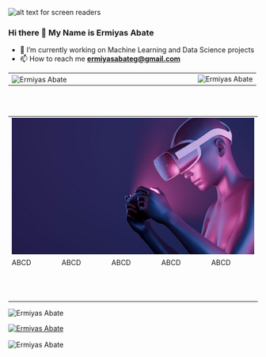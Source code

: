 <!-- DivTable.com -->

![alt text for screen readers](https://mobidev.biz/wp-content/uploads/2020/01/machine-learning-consulting-company.png "Machine Learning")
### Hi there 👋 My Name is Ermiyas Abate
- 🔭 I’m currently working on Machine Learning and Data Science projects
- 📫 How to reach me **ermiyasabateg@gmail.com** <br/>

<table style="width: 100%;" border="0">
  <tbody>
    <tr>
      <td style="width: 75%;">
        <img align="center" src="https://github-readme-stats.vercel.app/api?username=ermiyasabate&show_icons=true&locale=en" alt="Ermiyas Abate" />
      </td>
      <td>
        <img align="left" src="https://github-readme-stats.vercel.app/api/top-langs?username=ermiyasabate&show_icons=true&locale=en&layout=compact" alt="Ermiyas Abate" /></td>
    </tr>
  </tbody>
</table> <br/><br/>

<table style="width: 100%;">
<tbody>
<tr>
<td colspan="5">
<img src="portfolio-1.jpg" alt="Virtual Reality">
</td>
</tr>
<tr>
<td>ABCD</td>
<td>ABCD</td>
<td>ABCD</td>
<td>ABCD</td>
<td>ABCD</td>
</tr>
<tr>
<td>&nbsp;</td>
<td>&nbsp;</td>
<td>&nbsp;</td>
<td>&nbsp;</td>
<td>&nbsp;</td>
</tr>
<tr>
<td>&nbsp;</td>
<td>&nbsp;</td>
<td>&nbsp;</td>
<td>&nbsp;</td>
<td>&nbsp;</td>
</tr>
<tr>
<td>&nbsp;</td>
<td>&nbsp;</td>
<td>&nbsp;</td>
<td>&nbsp;</td>
<td>&nbsp;</td>
</tr>
</tbody>
</table>

<p align="left">
  <img src="https://komarev.com/ghpvc/?username=ermiyasabate&label=Profile%20views&color=0e75b6&style=flat" alt="Ermiyas Abate" />
</p>

<p align="left">
  <a href="https://github.com/ryo-ma/github-profile-trophy"><img src="https://github-profile-trophy.vercel.app/?username=ermiyasabate" alt="Ermiyas Abate" /></a>
</p>

<p>
  <img align="center" src="https://github-readme-streak-stats.herokuapp.com/?user=ermiyasabate&" alt="Ermiyas Abate" />
</p>
<!--
**ErmiyasAbate/ErmiyasAbate** is a ✨ _special_ ✨ repository because its `README.md` (this file) appears on your GitHub profile.

Here are some ideas to get you started:

- 🔭 I’m currently working on Machine Learning and Data Science projects
- 🌱 I’m currently learning Computer Science.
- 👯 I’m looking to collaborate on ...
- 🤔 I’m looking for help with ...
- 💬 Ask me about ...
- 📫 How to reach me: ...
- 😄 Pronouns: ...
- ⚡ Fun fact: ...
-->

